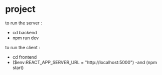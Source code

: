 # project

to run the server : 
  - cd backend
  - npm run dev

to run the client :
  - cd frontend
  - ($env:REACT_APP_SERVER_URL = "http://localhost:5000") -and (npm start)
